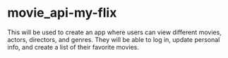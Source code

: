 # movie_api-my-flix
 This will be used to create an app where users can view different movies, actors, directors, and genres. They will be able to log in, update personal info, and create a list of their favorite movies.
